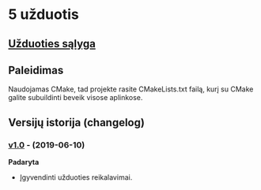 # 5 užduotis

## [Užduoties sąlyga](https://github.com/objprog/paskaitos2019/wiki/5-oji-užduotis)

## Paleidimas 

Naudojamas CMake, tad projekte rasite CMakeLists.txt failą, kurį su CMake galite subuildinti beveik visose aplinkose.

## Versijų istorija (changelog)

### [v1.0](https://github.com/frix360/VUObjektinisNo5/releases/tag/v1.0) - (2019-06-10)  

**Padaryta** 

- Įgyvendinti užduoties reikalavimai.
